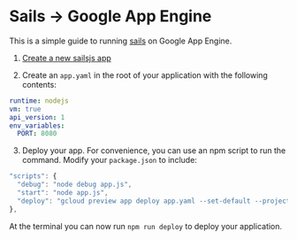 # Sails -> Google App Engine

This is a simple guide to running [sails](http://sailsjs.com/) on Google App Engine. 

1. [Create a new sailsjs app](http://sailsjs.org/get-started)

2. Create an `app.yaml` in the root of your application with the following contents:

```yaml
runtime: nodejs
vm: true
api_version: 1
env_variables:
  PORT: 8080
```

3. Deploy your app. For convenience, you can use an npm script to run the command. Modify your `package.json` to include:

```js
"scripts": {
  "debug": "node debug app.js",
  "start": "node app.js",
  "deploy": "gcloud preview app deploy app.yaml --set-default --project [project id]"
},
```

At the terminal you can now run `npm run deploy` to deploy your application. 

